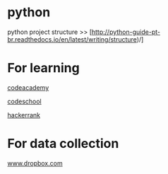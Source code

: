 # python
  python project structure >> [http://python-guide-pt-br.readthedocs.io/en/latest/writing/structure)/]
# For learning
  [codeacademy](www.codeacademy.com)
  
  [codeschool](www.codeschool.com)
  
  [hackerrank](www.hackerrank.com)
# For data collection
  www.dropbox.com
  
